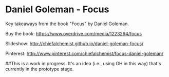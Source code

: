 Daniel Goleman - Focus
======================

Key takeaways from the book "Focus" by Daniel Goleman. 

Buy the book: https://www.overdrive.com/media/1223294/focus

Slideshow: http://chiefalchemist.github.io/daniel-goleman-focus/

Pinterest: http://www.pinterest.com/chiefalchemist/focus-daniel-goleman/


##This is a work in progress. It's an idea (i.e., using GH in this way) that's currently in the prototype stage.